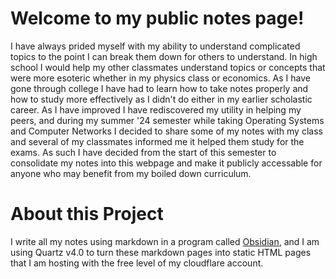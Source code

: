 # Welcome to my public notes page!
I have always prided myself with my ability to understand complicated topics to the point I can break them down for others to understand. In high school I would help my other classmates understand topics or concepts that were more esoteric whether in my physics class or economics. As I have gone through college I have had to learn how to take notes properly and how to study more effectively as I didn't do either in my earlier scholastic career. As I have improved I have rediscovered my utility in helping my peers, and during my summer '24 semester while taking Operating Systems and Computer Networks I decided to share some of my notes with my class and several of my classmates informed me it helped them study for the exams. As such I have decided from the start of this semester to consolidate my notes into this webpage and make it publicly accessable for anyone who may benefit from my boiled down curriculum.

# About this Project
I write all my notes using markdown in a program called [Obsidian](https://obsidian.md), and I am using Quartz v4.0 to turn these markdown pages into static HTML pages that I am hosting with the free level of my cloudflare account.
